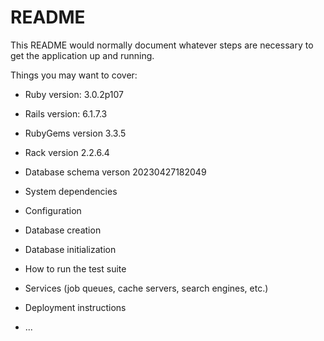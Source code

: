 # README

This README would normally document whatever steps are necessary to get the
application up and running.

Things you may want to cover:

* Ruby version: 3.0.2p107
* Rails version: 6.1.7.3
* RubyGems version 3.3.5
* Rack version 2.2.6.4
* Database schema verson 20230427182049

* System dependencies

* Configuration

* Database creation

* Database initialization

* How to run the test suite

* Services (job queues, cache servers, search engines, etc.)

* Deployment instructions

* ...
